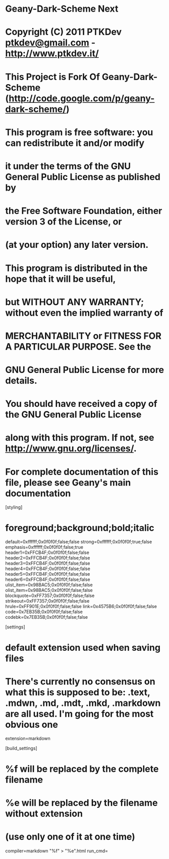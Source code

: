 # Geany-Dark-Scheme Next
#    Copyright (C) 2011  PTKDev <ptkdev@gmail.com> - http://www.ptkdev.it/
#    This Project is Fork Of Geany-Dark-Scheme (http://code.google.com/p/geany-dark-scheme/)
#
#    This program is free software: you can redistribute it and/or modify
#    it under the terms of the GNU General Public License as published by
#    the Free Software Foundation, either version 3 of the License, or
#    (at your option) any later version.
#
#    This program is distributed in the hope that it will be useful,
#    but WITHOUT ANY WARRANTY; without even the implied warranty of
#    MERCHANTABILITY or FITNESS FOR A PARTICULAR PURPOSE.  See the
#    GNU General Public License for more details.
#
#    You should have received a copy of the GNU General Public License
#    along with this program.  If not, see <http://www.gnu.org/licenses/>.
#
# For complete documentation of this file, please see Geany's main documentation
[styling]
# foreground;background;bold;italic
default=0xffffff;0x0f0f0f;false;false
strong=0xffffff;0x0f0f0f;true;false
emphasis=0xffffff;0x0f0f0f;false;true
header1=0xFFCB4F;0x0f0f0f;false;false
header2=0xFFCB4F;0x0f0f0f;false;false
header3=0xFFCB4F;0x0f0f0f;false;false
header4=0xFFCB4F;0x0f0f0f;false;false
header5=0xFFCB4F;0x0f0f0f;false;false
header6=0xFFCB4F;0x0f0f0f;false;false
ulist_item=0x98BAC5;0x0f0f0f;false;false
olist_item=0x98BAC5;0x0f0f0f;false;false
blockquote=0xFF7357;0x0f0f0f;false;false
strikeout=0xFF7357;0x0f0f0f;false;false
hrule=0xFF901E;0x0f0f0f;false;false
link=0x4575B6;0x0f0f0f;false;false
code=0x7EB35B;0x0f0f0f;false;false
codebk=0x7EB35B;0x0f0f0f;false;false

[settings]
# default extension used when saving files
# There's currently no consensus on what this is supposed to be: .text, .mdwn, .md, .mdt, .mkd, .markdown are all used. I'm going for the most obvious one
extension=markdown

[build_settings]
# %f will be replaced by the complete filename
# %e will be replaced by the filename without extension
# (use only one of it at one time)
compiler=markdown "%f" > "%e".html
run_cmd=
